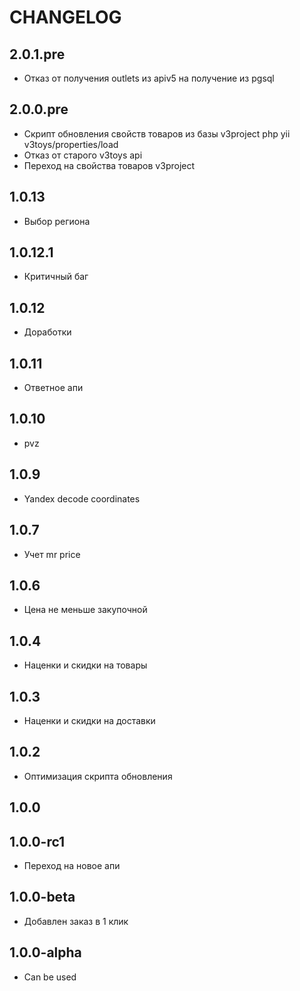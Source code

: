 CHANGELOG
==============

2.0.1.pre
-----------------
  * Отказ от получения outlets из apiv5 на получение из pgsql
  
2.0.0.pre
-----------------
  * Скрипт обновления свойств товаров из базы v3project php yii v3toys/properties/load
  * Отказ от старого v3toys api
  * Переход на свойства товаров v3project
  
1.0.13
-----------------
  * Выбор региона

1.0.12.1
-----------------
  * Критичный баг

1.0.12
-----------------
  * Доработки

1.0.11
-----------------
  * Ответное апи

1.0.10
-----------------
  * pvz

1.0.9
-----------------
  * Yandex decode coordinates

1.0.7
-----------------
  * Учет mr price
  
1.0.6
-----------------
  * Цена не меньше закупочной

1.0.4
-----------------
  * Наценки и скидки на товары

1.0.3
-----------------
  * Наценки и скидки на доставки

1.0.2
-----------------
  * Оптимизация скрипта обновления

1.0.0
-----------------
1.0.0-rc1
-----------------
  * Переход на новое апи

1.0.0-beta
-----------------
  * Добавлен заказ в 1 клик

1.0.0-alpha
-----------------
  * Can be used
